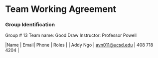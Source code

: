 # Team Working Agreement

### Group Identification
Group # 13
Team name: Good Draw
Instructor: Professor Powell

|Name | Email| Phone | Roles |
| Addy Ngo | avn011@ucsd.edu | 408 718 4204 |

